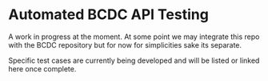 # Automated BCDC API Testing

A work in progress at the moment.  At some point we may integrate this repo with 
the BCDC repository but for now for simplicities sake its separate.

Specific test cases are currently being developed and will be listed or linked 
here once complete.

